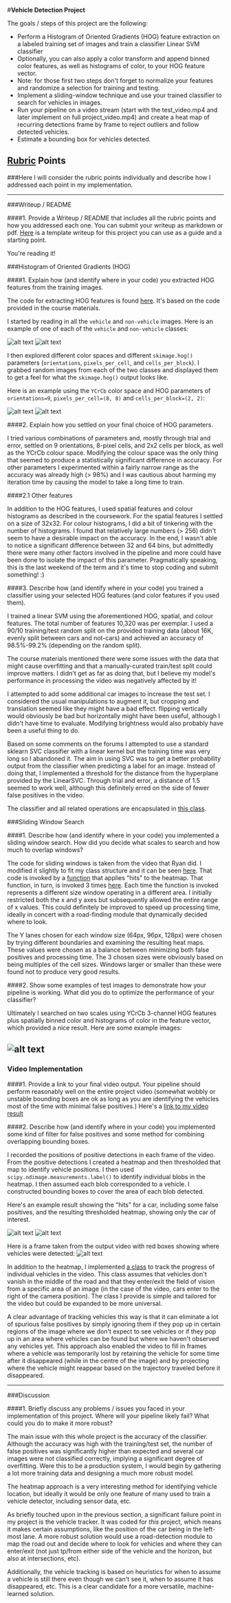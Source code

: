 #**Vehicle Detection Project**

The goals / steps of this project are the following:

* Perform a Histogram of Oriented Gradients (HOG) feature extraction on a labeled training set of images and train a classifier Linear SVM classifier
* Optionally, you can also apply a color transform and append binned color features, as well as histograms of color, to your HOG feature vector.
* Note: for those first two steps don't forget to normalize your features and randomize a selection for training and testing.
* Implement a sliding-window technique and use your trained classifier to search for vehicles in images.
* Run your pipeline on a video stream (start with the test_video.mp4 and later implement on full project_video.mp4) and create a heat map of recurring detections frame by frame to reject outliers and follow detected vehicles.
* Estimate a bounding box for vehicles detected.

[//]: # (Image References)
[car]: ./images/car.png
[notcar]: ./images/notcar.png
[hogcar]: ./images/hogcar.png
[fp_car]: ./images/more_car__more_fp.png
[fp_heatmap]: ./images/more_threshold.png
[detected]: ./images/full_0012.jpg

[image2]: ./examples/HOG_example.jpg
[image3]: ./examples/sliding_windows.jpg
[image4]: ./examples/sliding_window.jpg
[image5]: ./examples/bboxes_and_heat.png
[image6]: ./examples/labels_map.png
[image7]: ./examples/output_bboxes.png
[video1]: ./project_video.mp4

## [Rubric](https://review.udacity.com/#!/rubrics/513/view) Points
###Here I will consider the rubric points individually and describe how I addressed each point in my implementation.

---
###Writeup / README

####1. Provide a Writeup / README that includes all the rubric points and how you addressed each one.  You can submit your writeup as markdown or pdf.  [Here](https://github.com/udacity/CarND-Vehicle-Detection/blob/master/writeup_template.md) is a template writeup for this project you can use as a guide and a starting point.

You're reading it!

###Histogram of Oriented Gradients (HOG)

####1. Explain how (and identify where in your code) you extracted HOG features from the training images.

The code for extracting HOG features is found [here](https://github.com/donallmc/CarND-Vehicle-Detection/blob/master/src/feature_extractor.py#L81-L99). It's based on the code provided in the course materials.

I started by reading in all the `vehicle` and `non-vehicle` images.  Here is an example of one of each of the `vehicle` and `non-vehicle` classes:

![alt text][car] ![alt text][notcar]

I then explored different color spaces and different `skimage.hog()` parameters (`orientations`, `pixels_per_cell`, and `cells_per_block`).  I grabbed random images from each of the two classes and displayed them to get a feel for what the `skimage.hog()` output looks like.

Here is an example using the `YCrCb` color space and HOG parameters of `orientations=9`, `pixels_per_cell=(8, 8)` and `cells_per_block=(2, 2)`:


![alt text][car] ![alt text][hogcar]

####2. Explain how you settled on your final choice of HOG parameters.

I tried various combinations of parameters and, mostly through trial and error, settled on 9 orientations, 8-pixel cells, and 2x2 cells per block, as well as the YCrCb colour space. Modifying the colour space was the only thing that seemed to produce a statistically significant difference in accuracy. For other parameters I experimented within a fairly narrow range as the accuracy was already high (> 98%) and I was cautious about harming my iteration time by causing the model to take a long time to train.

####2.1 Other features

In addition to the HOG features, I used spatial features and colour histograms as described in the coursework. For the spatial features I settled on a size of 32x32. For colour histograms, I did a bit of tinkering with the number of histograms. I found that relatively large numbers (> 256) didn't seem to have a desirable impact on the accuracy. In the end, I wasn't able to notice a significant difference between 32 and 64 bins, but admittedly there were many other factors involved in the pipeline and more could have been done to isolate the impact of this parameter. Pragmatically speaking, this is the last weekend of the term and it's time to stop coding and submit something! :)

####3. Describe how (and identify where in your code) you trained a classifier using your selected HOG features (and color features if you used them).

I trained a linear SVM using the aforementioned HOG, spatial, and colour features. The total number of features 10,320 was per exemplar. I used a 90/10 training/test random split on the provided training data (about 16K, evenly split between cars and not-cars) and achieved an accuracy of 98.5%-99.2% (depending on the random split).

The course materials mentioned there were some issues with the data that might cause overfitting and that a manually-curated train/test split could improve matters. I didn't get as far as doing that, but I believe my model's performance in processing the video was negatively affected by it!

I attempted to add some additional car images to increase the test set. I considered the usual manipulations to augment it, but cropping and translation seemed like they might have a bad effect. flipping vertically would obviously be bad but horizontally might have been useful, although I didn't have time to evaluate. Modifying brightness would also probably have been a useful thing to do.

Based on some comments on the forums I attempted to use a standard sklearn SVC classifier with a linear kernel but the training time was very long so I abandoned it. The aim in using SVC was to get a better probability output from the classifier when predicting a label for an image. Instead of doing that, I implemented a threshold for the distance from the hyperplane provided by the LinearSVC. Through trial and error, a distance of 1.5 seemed to work well, although this definitely erred on the side of fewer false positives in the video.

The classifier and all related operations are encapsulated in [this class](https://github.com/donallmc/CarND-Vehicle-Detection/blob/master/src/car_classifier.py).

###Sliding Window Search

####1. Describe how (and identify where in your code) you implemented a sliding window search.  How did you decide what scales to search and how much to overlap windows?

The code for sliding windows is taken from the video that Ryan did. I modified it slightly to fit my class structure and it can be seen [here](https://github.com/donallmc/CarND-Vehicle-Detection/blob/master/src/feature_extractor.py#L101-L141). That code is invoked by a [function](https://github.com/donallmc/CarND-Vehicle-Detection/blob/master/src/feature_extractor.py#L101-L141) that applies "hits" to the heatmap. That function, in turn, is invoked 3 times [here](https://github.com/donallmc/CarND-Vehicle-Detection/blob/master/src/vehicle_tracker.py#L91-L93). Each time the function is invoked represents a different size window operating in a different area. I initially restricted both the x and y axes but subsequently allowed the entire range of x values. This could definitely be improved to speed up processing time, ideally in concert with a road-finding module that dynamically decided where to look.

The Y lanes chosen for each window size (64px, 96px, 128px) were chosen by trying different boundaries and examining the resulting heat maps. These values were chosen as a balance between minimizing both false positives and processing time. The 3 chosen sizes were obviously based on being multiples of the cell sizes. Windows larger or smaller than these were found not to produce very good results.

####2. Show some examples of test images to demonstrate how your pipeline is working.  What did you do to optimize the performance of your classifier?

Ultimately I searched on two scales using YCrCb 3-channel HOG features plus spatially binned color and histograms of color in the feature vector, which provided a nice result.  Here are some example images:

![alt text][image4]
---

### Video Implementation

####1. Provide a link to your final video output.  Your pipeline should perform reasonably well on the entire project video (somewhat wobbly or unstable bounding boxes are ok as long as you are identifying the vehicles most of the time with minimal false positives.)
Here's a [link to my video result](./project_video.mp4)


####2. Describe how (and identify where in your code) you implemented some kind of filter for false positives and some method for combining overlapping bounding boxes.

I recorded the positions of positive detections in each frame of the video.  From the positive detections I created a heatmap and then thresholded that map to identify vehicle positions.  I then used `scipy.ndimage.measurements.label()` to identify individual blobs in the heatmap.  I then assumed each blob corresponded to a vehicle.  I constructed bounding boxes to cover the area of each blob detected.

Here's an example result showing the "hits" for a car, including some false positives, and the resulting thresholded heatmap, showing only the car of interest.

![alt text][fp_car] ![alt text][fp_heatmap]

Here is a frame taken from the output video with red boxes showing where vehicles were detected:
![alt text][detected]

In addition to the heatmap, I implemented [a class](https://github.com/donallmc/CarND-Vehicle-Detection/blob/master/src/vehicle_fleet.py) to track the progress of individual vehicles in the video. This class assumes that vehicles don't vanish in the middle of the road and that they enter/exit the field of vision from a specific area of an image (in the case of the video, cars enter to the right of the camera position). The class I provide is simple and tailored for the video but could be expanded to be more universal.

A clear advantage of tracking vehicles this way is that it can eliminate a lot of spurious false positives by simply ignoring them if they pop up in certain regions of the image where we don't expect to see vehicles or if they pop up in an area where vehicles can be found but where we haven't observed any vehicles yet. This approach also enabled the video to fill in frames where a vehicle was temporarily lost by retaining the vehicle for some time after it disappeared (while in the centre of the image) and by projecting where the vehicle might reappear based on the trajectory traveled before it disappeared.

---

###Discussion

####1. Briefly discuss any problems / issues you faced in your implementation of this project.  Where will your pipeline likely fail?  What could you do to make it more robust?

The main issue with this whole project is the accuracy of the classifier. Although the accuracy was high with the training/test set, the number of false positives was significantly higher than expected and several car images were not classified correctly, implying a significant degree of overfitting. Were this to be a production system, I would begin by gathering a lot more training data and designing a much more robust model.

The heatmap approach is a very interesting method for identifying vehicle location, but ideally it would be only one feature of many used to train a vehicle detector, including sensor data, etc.

As briefly touched upon in the previous section, a significant failure point in my project is the vehicle tracker. It was coded for _this_ project, which means it makes certain assumptions, like the position of the car being in the left-most lane. A more robust solution would use a road-detection module to map the road out and decide where to look for vehicles and where they can enter/exit (not just tp/from either side of the vehicle and the horizon, but also at intersections, etc).

Additionally, the vehicle tracking is based on heuristics for when to assume a vehicle is still there even though we can't see it, when to assume it has disappeared, etc. This is a clear candidate for a more versatile, machine-learned solution.
